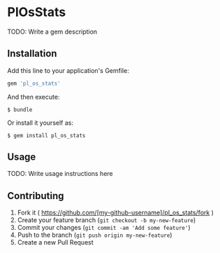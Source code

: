 # PlOsStats

TODO: Write a gem description

## Installation

Add this line to your application's Gemfile:

```ruby
gem 'pl_os_stats'
```

And then execute:

    $ bundle

Or install it yourself as:

    $ gem install pl_os_stats

## Usage

TODO: Write usage instructions here

## Contributing

1. Fork it ( https://github.com/[my-github-username]/pl_os_stats/fork )
2. Create your feature branch (`git checkout -b my-new-feature`)
3. Commit your changes (`git commit -am 'Add some feature'`)
4. Push to the branch (`git push origin my-new-feature`)
5. Create a new Pull Request

